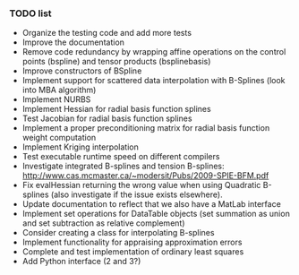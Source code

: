 ### TODO list
- Organize the testing code and add more tests 
- Improve the documentation
- Remove code redundancy by wrapping affine operations on the control points (bspline) and tensor products (bsplinebasis)
- Improve constructors of BSpline
- Implement support for scattered data interpolation with B-Splines (look into MBA algorithm)
- Implement NURBS
- Implement Hessian for radial basis function splines
- Test Jacobian for radial basis function splines
- Implement a proper preconditioning matrix for radial basis function weight computation
- Implement Kriging interpolation
- Test executable runtime speed on different compilers
- Investigate integrated B-splines and tension B-splines: http://www.cas.mcmaster.ca/~modersit/Pubs/2009-SPIE-BFM.pdf
- Fix evalHessian returning the wrong value when using Quadratic B-splines (also investigate if the issue exists elsewhere).
- Update documentation to reflect that we also have a MatLab interface
- Implement set operations for DataTable objects (set summation as union and set subtraction as relative complement)
- Consider creating a class for interpolating B-splines
- Implement functionality for appraising approximation errors
- Complete and test implementation of ordinary least squares
- Add Python interface (2 and 3?)
